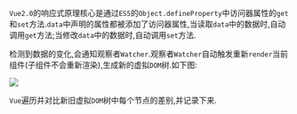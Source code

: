 `Vue2.0`的响应式原理核心是通过`ES5`的`Object.defineProperty`中访问器属性的`get`和`set`方法.`data`中声明的属性都被添加了访问器属性,当读取`data`中的数据时,自动调用`get`方法;当修改`data`中的数据时,自动调用`set`方法.

检测到数据的变化,会通知观察者`Watcher`.观察者`Watcher`自动触发重新`render`当前组件(子组件不会重新渲染),生成新的虚拟`DOM`树.如下图:

![](https://gitee.com/ljf52007/note/raw/master/images/Vue/vue2.0%E5%93%8D%E5%BA%94%E5%BC%8F%E5%8E%9F%E7%90%861.png)

`Vue`遍历并对比新旧虚拟`DOM`树中每个节点的差别,并记录下来.

